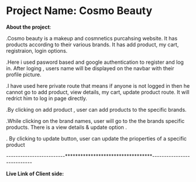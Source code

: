 
# Project Name: Cosmo Beauty

**About the project**:

.Cosmo beauty is a makeup and cosmnetics purcahsing website. It has products according to their various brands. It has add product, my cart, registraion, login options.

.Here i used pasword based and google authentication to register and log in. After loging , users name will be displayed on the navbar with their profile picture.

.I have used here private route that means if anyone is not logged in then he cannot go to add product, view details, my cart, update product route. It will redrict him to log in page directly.

.By clicking on add product , user can add products to the specific brands.

.While clicking on the brand names, user will go to the the brands specific products. There is a view details & update option .

. By clicking to update button, user can update the prioperties of a specific product


-------------------------**********************************---------------------------

**Live Link of Client side:**




